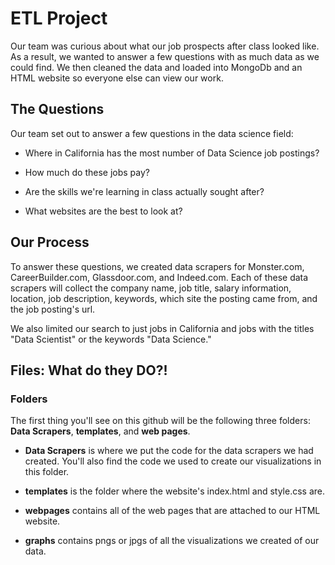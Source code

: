 # ETL Project
Our team was curious about what our job prospects after class looked like. As a result, we wanted to answer a few questions with as much data as we could find. We then cleaned the data and loaded into MongoDb and an HTML website so everyone else can view our work. 

## The Questions
Our team set out to answer a few questions in the data science field: 

* Where in California has the most number of Data Science job postings?

* How much do these jobs pay?

* Are the skills we're learning in class actually sought after?

* What websites are the best to look at?

## Our Process

To answer these questions, we created data scrapers for Monster.com, CareerBuilder.com, Glassdoor.com, and Indeed.com. Each of these data scrapers will collect the company name, job title, salary information, location, job description, keywords, which site the posting came from, and the job posting's url. 

We also limited our search to just jobs in California and jobs with the titles "Data Scientist" or the keywords "Data Science."

## Files: What do they DO?!

### Folders
The first thing you'll see on this github will be the following three folders: **Data Scrapers**, **templates**, and **web pages**. 

* **Data Scrapers** is where we put the code for the data scrapers we had created. You'll also find the code we used to create our visualizations in this folder.

* **templates** is the folder where the website's index.html and style.css are. 

* **webpages** contains all of the web pages that are attached to our HTML website. 

* **graphs** contains pngs or jpgs of all the visualizations we created of our data. 

